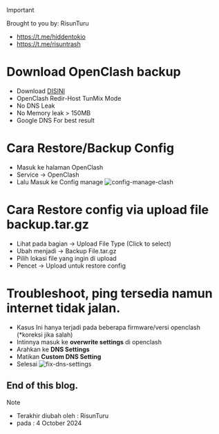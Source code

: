 > [!IMPORTANT]
> Brought to you by: RisunTuru
> - https://t.me/hiddentokio
> - https://t.me/risuntrash

# Download OpenClash backup
- Download [DISINI](https://github.com/risunCode/RISUN_Config_OWRT/releases/download/oktober-update-24/oct-Risun-OpenClash.tar.tar.gz)
- OpenClash Redir-Host TunMix Mode
- No DNS Leak
- No Memory leak > 150MB
- Google DNS For best result
 
# Cara Restore/Backup Config 
- Masuk ke halaman OpenClash
- Service -> OpenClash
- Lalu Masuk ke Config manage
![config-manage-clash](https://github.com/user-attachments/assets/4f137cda-3b92-424d-a443-872f27d3bc62)

# Cara Restore config via upload file backup.tar.gz
- Lihat pada bagian -> Upload File Type (Click to select)
- Ubah menjadi -> Backup File.tar.gz
- Pilih lokasi file yang ingin di upload
- Pencet -> Upload untuk restore config

# Troubleshoot, ping tersedia namun internet tidak jalan.
- Kasus Ini hanya terjadi pada beberapa firmware/versi openclash (*koreksi jika salah)
- Intinnya masuk ke **overwrite settings** di openclash
- Arahkan ke **DNS Settings**
- Matikan **Custom DNS Setting**
- Selesai
![fix-dns-settings](https://github.com/user-attachments/assets/a200aeb5-f49a-4d36-925d-9214ad8683a7)


## End of this blog.
> [!NOTE]
> - Terakhir diubah oleh : RisunTuru
> - pada : 4 October 2024

